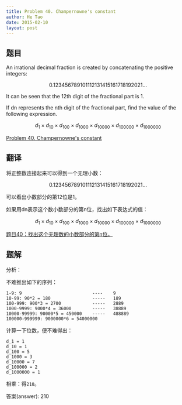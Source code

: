 ```yaml
---
title: Problem 40. Champernowne's constant
author: He Tao
date: 2015-02-10
layout: post
---
```


## 题目

An irrational decimal fraction is created by concatenating the positive integers:

$$ 0.123456789101112131415161718192021... $$

It can be seen that the 12th digit of the fractional part is 1.

If dn represents the nth digit of the fractional part, find the value of the following expression.

$$ d_1 \times d_10 \times d_100 \times d_1000 \times d_10000 \times d_100000 \times d_1000000 $$

[Problem 40. Champernowne's constant](https://projecteuler.net/problem=40 "Problem 40")

## 翻译

将正整数连接起来可以得到一个无理小数：

$$ 0.123456789101112131415161718192021... $$

可以看出小数部分的第12位是1。

如果用dn表示这个数小数部分的第n位，找出如下表达式的值：

$$ d_1 \times d_10 \times d_100 \times d_1000 \times d_10000 \times d_100000 \times d_1000000 $$

[题目40：找出这个无理数的小数部分的第n位。](http://pe.spiritzhang.com/index.php/2011-05-11-09-44-54/41-40n "题目40")

## 题解

分析：

不难推出如下的序列：

~~~
1-9: 9                           ----    9
10-99: 90*2 = 180                -----   189
100-999: 900*3 = 2700            -----   2889
1000-9999: 9000*4 = 36000        -----   38889
10000-99999: 90000*5 = 450000    -----   488889
100000-999999: 9000000*6 = 54000000
~~~

计算一下位数，便不难得出：

~~~
d_1 = 1
d_10 = 1
d_100 = 5
d_1000 = 3
d_10000 = 7
d_100000 = 2
d_1000000 = 1
~~~

相乘：得`210`。

答案(answer): 210

